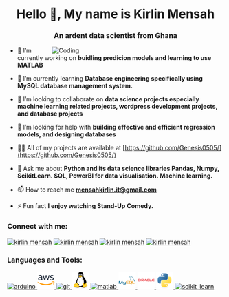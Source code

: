 <h1 align="center">Hello 👋, My name is Kirlin Mensah</h1>
<h3 align="center">An ardent data scientist from Ghana</h3>
<img align="right" alt="Coding" width="400" src="https://gifdb.com/images/high/programming-window-coding-hello-world-nezfipv95sibsnvo.webp">


- 🔭 I’m currently working on **buidling predicion models and learning to use MATLAB**

- 🌱 I’m currently learning **Database engineering specifically using MySQL database management system.**

- 👯 I’m looking to collaborate on **data science projects especially machine learning related projects, wordpress development projects, and database projects**

- 🤝 I’m looking for help with **building effective and efficient regression models, and designing databases**

- 👨‍💻 All of my projects are available at [https://github.com/Genesis0505/](https://github.com/Genesis0505/)

- 💬 Ask me about **Python and its data science libraries Pandas, Numpy, ScikitLearn. SQL, PowerBI for data visualisation. Machine learning.**

- 📫 How to reach me **mensahkirlin.it@gmail.com**

- ⚡ Fun fact **I enjoy watching Stand-Up Comedy.**

<h3 align="left">Connect with me:</h3>
<p align="left">
<a href="https://linkedin.com/in/kirlin mensah" target="blank"><img align="center" src="https://raw.githubusercontent.com/rahuldkjain/github-profile-readme-generator/master/src/images/icons/Social/linked-in-alt.svg" alt="kirlin mensah" height="30" width="40" /></a>
<a href="https://kaggle.com/kirlin mensah" target="blank"><img align="center" src="https://raw.githubusercontent.com/rahuldkjain/github-profile-readme-generator/master/src/images/icons/Social/kaggle.svg" alt="kirlin mensah" height="30" width="40" /></a>
<a href="https://fb.com/kirlin mensah" target="blank"><img align="center" src="https://raw.githubusercontent.com/rahuldkjain/github-profile-readme-generator/master/src/images/icons/Social/facebook.svg" alt="kirlin mensah" height="30" width="40" /></a>
<a href="https://instagram.com/kirlin mensah" target="blank"><img align="center" src="https://raw.githubusercontent.com/rahuldkjain/github-profile-readme-generator/master/src/images/icons/Social/instagram.svg" alt="kirlin mensah" height="30" width="40" /></a>
</p>

<h3 align="left">Languages and Tools:</h3>
<p align="left"> <a href="https://www.arduino.cc/" target="_blank" rel="noreferrer"> <img src="https://cdn.worldvectorlogo.com/logos/arduino-1.svg" alt="arduino" width="40" height="40"/> </a> <a href="https://aws.amazon.com" target="_blank" rel="noreferrer"> <img src="https://raw.githubusercontent.com/devicons/devicon/master/icons/amazonwebservices/amazonwebservices-original-wordmark.svg" alt="aws" width="40" height="40"/> </a> <a href="https://git-scm.com/" target="_blank" rel="noreferrer"> <img src="https://www.vectorlogo.zone/logos/git-scm/git-scm-icon.svg" alt="git" width="40" height="40"/> </a> <a href="https://www.linux.org/" target="_blank" rel="noreferrer"> <img src="https://raw.githubusercontent.com/devicons/devicon/master/icons/linux/linux-original.svg" alt="linux" width="40" height="40"/> </a> <a href="https://www.mathworks.com/" target="_blank" rel="noreferrer"> <img src="https://upload.wikimedia.org/wikipedia/commons/2/21/Matlab_Logo.png" alt="matlab" width="40" height="40"/> </a> <a href="https://www.mysql.com/" target="_blank" rel="noreferrer"> <img src="https://raw.githubusercontent.com/devicons/devicon/master/icons/mysql/mysql-original-wordmark.svg" alt="mysql" width="40" height="40"/> </a> <a href="https://www.oracle.com/" target="_blank" rel="noreferrer"> <img src="https://raw.githubusercontent.com/devicons/devicon/master/icons/oracle/oracle-original.svg" alt="oracle" width="40" height="40"/> </a> <a href="https://www.python.org" target="_blank" rel="noreferrer"> <img src="https://raw.githubusercontent.com/devicons/devicon/master/icons/python/python-original.svg" alt="python" width="40" height="40"/> </a> <a href="https://scikit-learn.org/" target="_blank" rel="noreferrer"> <img src="https://upload.wikimedia.org/wikipedia/commons/0/05/Scikit_learn_logo_small.svg" alt="scikit_learn" width="40" height="40"/> </a> </p>

